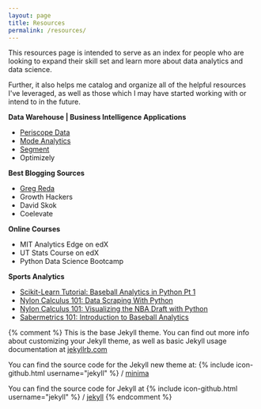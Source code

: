 ```yaml
---
layout: page
title: Resources
permalink: /resources/
---
```


<p>
This resources page is intended to serve as an index for people who are looking to expand their skill set and learn more about data analytics and data science.

Further, it also helps me catalog and organize all of the helpful resources I've leveraged, as well as those which I may have started working with or intend to in the future.
</p>

<p>
<strong>Data Warehouse | Business Intelligence Applications</strong>
<ul>
  <li><a href="https://www.periscopedata.com" target="_blank">Periscope Data</a></li>
  <li><a href="https://modeanalytics.com" target="_blank">Mode Analytics</a></li>
  <li><a href="https://segment.com" target="_blank">Segment</a></li>
  <li>Optimizely</li>
</ul>

<strong>Best Blogging Sources</strong>
<ul>
  <li><a href="http://gregreda.com/" target="_blank">Greg Reda</a></li>
  <li>Growth Hackers</li>
  <li>David Skok</li>
  <li>Coelevate</li>
</ul>

<strong>Online Courses</strong>
<ul>
  <li>MIT Analytics Edge on edX</li>
  <li>UT Stats Course on edX</li>
  <li>Python Data Science Bootcamp</li>
</ul>

<strong>Sports Analytics</strong>
<ul>
  <li><a href="https://www.datacamp.com/community/tutorials/scikit-learn-tutorial-baseball-1#gs.MOT7vGQ" target="_blank">Scikit-Learn Tutorial: Baseball Analytics in Python Pt 1</a></li>
  <li><a href="http://fansided.com/2015/09/07/nylon-calculus-101-data-scraping-with-python/" target="_blank">Nylon Calculus 101: Data Scraping With Python</a></li>
  <li><a href="http://fansided.com/2015/09/14/nylon-calculus-101-visualizing-the-nba-draft-with-python/" target="_blank">Nylon Calculus 101: Visualizing the NBA Draft with Python</a></li>
  <li><a href="https://www.edx.org/course/sabermetrics-101-introduction-baseball-bux-sabr101x-0" target="_blank">Sabermetrics 101: Introduction to Baseball Analytics</a></li>
</ul>


{% comment %} 
This is the base Jekyll theme. You can find out more info about customizing your Jekyll theme, 
as well as basic Jekyll usage documentation at [jekyllrb.com](https://jekyllrb.com/)


You can find the source code for the Jekyll new theme at:
{% include icon-github.html username="jekyll" %} /
[minima](https://github.com/jekyll/minima)

You can find the source code for Jekyll at
{% include icon-github.html username="jekyll" %} /
[jekyll](https://github.com/jekyll/jekyll)
{% endcomment %}
